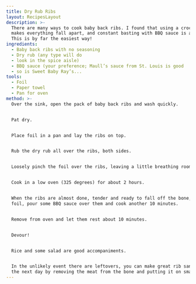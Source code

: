 ```yaml
---
title: Dry Rub Ribs
layout: RecipesLayout
description: >-
  There are many ways to cook baby back ribs. I found that using a crock pot
  makes everything fall apart, and constant basting with BBQ sauce is a hassle.
  This is by far the easiest way!
ingredients:
  - Baby back ribs with no seasoning
  - Dry rub (any type will do
  - look in the spice aisle)
  - BBQ sauce (your preference; Maull’s sauce from St. Louis is good
  - so is Sweet Baby Ray’s...
tools:
  - Foil
  - Paper towel
  - Pan for oven
method: >-
  Over the sink, open the pack of baby back ribs and wash quickly.


  Pat dry.


  Place foil in a pan and lay the ribs on top.


  Rub the dry rub all over the ribs, both sides.


  Loosely pinch the foil over the ribs, leaving a little breathing room


  Cook in a low oven (325 degrees) for about 2 hours.


  When the ribs are almost done, tender and ready to fall off the bone, open the
  foil, pour some BBQ sauce over them and cook another 10 minutes.


  Remove from oven and let them rest about 10 minutes.


  Devour!


  Rice and some salad are good accompaniments.


  In the unlikely event there are leftovers, you can make great rib sandwiches
  the next day by removing the meat from the bone and putting it on small buns.
---
```


